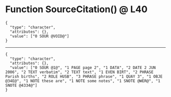 # Function SourceCitation() @ L40

    {
      "type": "character",
      "attributes": {},
      "value": ["0 SOUR @VOID@"]
    }

---

    {
      "type": "character",
      "attributes": {},
      "value": ["0 SOUR @1@", "1 PAGE page 2", "1 DATA", "2 DATE 2 JUN 2006", "2 TEXT verbatim", "2 TEXT text", "1 EVEN BIRT", "2 PHRASE Parish births", "2 ROLE HUSB", "3 PHRASE phrase", "1 QUAY 3", "1 OBJE @34E@", "1 NOTE these are", "1 NOTE some notes", "1 SNOTE @WER@", "1 SNOTE @4334@"]
    }

